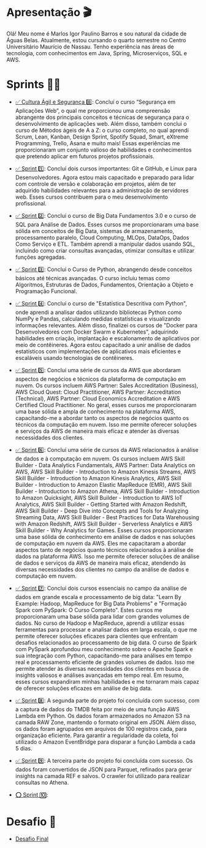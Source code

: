 # Apresentação 🎬

Olá! Meu nome é Marlos Igor Paulino Barros e sou natural da cidade de Águas Belas. Atualmente, estou cursando o quarto semestre no Centro Universitário Maurício de Nassau. Tenho experiência nas áreas de tecnologia, com conhecimentos em Java, Spring, Microserviços, SQL e AWS.


# Sprints 👨‍💻

- [✅ Cultura Ágil e Segurança 0️⃣](Cultura%20Ágil%20e%20Segurança):
Concluí o curso “Segurança em Aplicações Web”, o qual me proporcionou uma compreensão abrangente dos principais conceitos e técnicas de segurança para o desenvolvimento de aplicações web. Além disso, também conclui o curso de Métodos ágeis de A a Z: o curso completo, no qual aprendi Scrum, Lean, Kanban, Design Sprint, Spotify Squad, Smart, eXtreme Programming, Trello, Asana e muito mais! Essas experiências me proporcionaram um conjunto valioso de habilidades e conhecimentos que pretendo aplicar em futuros projetos profissionais. 

- [✅ Sprint 1️⃣](Sprint%201/): 
Concluí dois cursos importantes: Git e GitHub, e Linux para Desenvolvedores. Agora estou mais capacitado e preparado para lidar com controle de versão e colaboração em projetos, além de ter adquirido habilidades relevantes para a administração de servidores web. Esses cursos contribuem para o meu desenvolvimento profissional.

- [✅ Sprint 2️⃣](Sprint%202/): 
Concluí o curso de Big Data Fundamentos 3.0 e o curso de SQL para Análise de Dados. Esses cursos me proporcionaram uma base sólida em conceitos de Big Data, sistemas de armazenamento, processamento paralelo, Cloud Computing, MLOps, DataOps, Dados Como Serviço e ETL. Também aprendi a manipular dados usando SQL, incluindo como criar consultas avançadas, otimizar consultas e utilizar funções agregadas.

- [✅ Sprint 3️⃣](Sprint%203/): 
Concluí o Curso de Python, abrangendo desde conceitos básicos até técnicas avançadas. O curso incluiu temas como Algoritmos, Estruturas de Dados, Fundamentos, Orientação a Objeto e Programação Funcional. 

- [✅ Sprint 4️⃣](Sprint%204/):
Concluí o curso de "Estatística Descritiva com Python", onde aprendi a analisar dados utilizando bibliotecas Python como NumPy e Pandas, calculando medidas estatísticas e visualizando informações relevantes. Além disso, finalizei os cursos de "Docker para Desenvolvedores com Docker Swarm e Kubernetes", adquirindo habilidades em criação, implantação e escalonamento de aplicativos por meio de contêineres. Agora estou capacitado a unir análise de dados estatísticos com implementações de aplicativos mais eficientes e escaláveis usando tecnologias de contêineres.

- [✅ Sprint 5️⃣](Sprint%205/):
Concluí uma série de cursos da AWS que abordaram aspectos de negócios e técnicos da plataforma de computação em nuvem. Os cursos incluem AWS Partner: Sales Accreditation (Business), AWS Cloud Quest: Cloud Practitioner, AWS Partner: Accreditation (Technical), AWS Partner: Cloud Economics Accreditation e AWS Certified Cloud Practitioner.
No geral, esses cursos me proporcionaram uma base sólida e ampla de conhecimento na plataforma AWS, capacitando-me a abordar tanto os aspectos de negócios quanto os técnicos da computação em nuvem. Isso me permite oferecer soluções e serviços da AWS de maneira mais eficaz e atender às diversas necessidades dos clientes.

- [✅ Sprint 6️⃣](Sprint%206/):
Concluí uma série de cursos da AWS relacionados à análise de dados e à computação em nuvem. Os cursos incluem AWS Skill Builder - Data Analytics Fundamentals, AWS Partner: Data Analytics on AWS, AWS Skill Builder - Introduction to Amazon Kinesis Streams, AWS Skill Builder - Introduction to Amazon Kinesis Analytics, AWS Skill Builder - Introduction to Amazon Elastic MapReduce (EMR), AWS Skill Builder - Introduction to Amazon Athena, AWS Skill Builder - Introduction to Amazon Quicksight, AWS Skill Builder - Introduction to AWS IoT Analytics, AWS Skill Builder - Getting Started with Amazon Redshift, AWS Skill Builder - Deep Dive into Concepts and Tools for Analyzing Streaming Data, AWS Skill Builder - Best Practices for Data Warehousing with Amazon Redshift, AWS Skill Builder - Serverless Analytics e AWS Skill Builder - Why Analytics for Games.
Esses cursos proporcionaram uma base sólida de conhecimento em análise de dados e nas soluções de computação em nuvem da AWS. Eles me capacitaram a abordar aspectos tanto de negócios quanto técnicos relacionados à análise de dados na plataforma AWS. Isso me permite oferecer soluções de análise de dados e serviços da AWS de maneira mais eficaz, atendendo às diversas necessidades dos clientes no campo da análise de dados e computação em nuvem.

- [✅ Sprint 7️⃣](Sprint%207/):
Concluí dois cursos essenciais no campo da análise de dados em grande escala e processamento de big data: "Learn By Example: Hadoop, MapReduce for Big Data Problems" e "Formação Spark com PySpark: O Curso Completo". Estes cursos me proporcionaram uma base sólida para lidar com grandes volumes de dados.
No curso de Hadoop e MapReduce, aprendi a utilizar essas ferramentas para processar e analisar dados em larga escala, o que me permite oferecer soluções eficazes para clientes que enfrentam desafios relacionados ao processamento de big data.
O curso de Spark com PySpark aprofundou meu conhecimento sobre o Apache Spark e sua integração com Python, capacitando-me para análises em tempo real e processamento eficiente de grandes volumes de dados. Isso me permite atender às diversas necessidades dos clientes em busca de insights valiosos e análises avançadas em tempo real.
Em resumo, esses cursos expandiram minhas habilidades e me tornaram mais capaz de oferecer soluções eficazes em análise de big data.

- [✅ Sprint 8️⃣](Sprint%208/):
A segunda parte do projeto foi concluída com sucesso, com a captura de dados do TMDB feita por meio de uma função AWS Lambda em Python. Os dados foram armazenados no Amazon S3 na camada RAW Zone, mantendo o formato original em JSON. Além disso, os dados foram agrupados em arquivos de 100 registros cada, para organização eficiente. Para garantir a regularidade da coleta, foi utilizado o Amazon EventBridge para disparar a função Lambda a cada 5 dias.

- [✅ Sprint 9️⃣](Sprint%209/):
A terceira parte do projeto foi concluída com sucesso. Os dados foram convertidos de JSON para Parquet, refinados para gerar insights na camada REF e salvos. O crawler foi utilizado para realizar consultas no Athena.  

- [⭕ Sprint 🔟](Sprint%210/):



# Desafio 🧠

- [Desafio Final](Desafio/)
